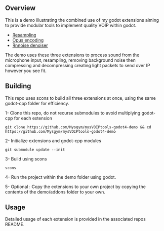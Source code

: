 ## Overview

  This is a demo illustrating the combined use of my godot extensions aiming to provide modular tools to implement quality VOIP within godot.

  - [Resampling](https://github.com/Mysgym/Godot-audio-resampler)
  - [Opus encoding](https://github.com/Mysgym/Godot-opus)
  - [Rnnoise denoiser](https://github.com/Mysgym/Godot-rnnoise)

  The demo uses these three extensions to process sound from the microphone input, resampling, removing background noise then compressing and decompressing creating light packets to send over IP however you see fit.

## Building

  This repo uses scons to build all three extensions at once, using the same godot-cpp folder for efficiency.

  1- Clone this repo, do not recurse submodules to avoid multiplying godot-cpp for each extension
  ```
  git clone https://github.com/Mysgym/mysVOIPtools-godot4-demo && cd https://github.com/Mysgym/mysVOIPtools-godot4-demo
  ```

  2- Initialize extensions and godot-cpp modules
  ```
  git submodule update --init
  ```

  3- Build using scons
  ```
  scons
  ```

  4- Run the project within the demo folder using godot.

  5- Optional : Copy the extensions to your own project by copying the contents of the demo/addons folder to your own.

## Usage

  Detailed usage of each extension is provided in the associated repos README.
